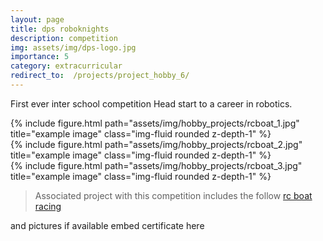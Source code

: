 ```yaml
---
layout: page
title: dps roboknights
description: competition
img: assets/img/dps-logo.jpg
importance: 5
category: extracurricular
redirect_to:  /projects/project_hobby_6/
---
```



First ever inter school competition
Head start to a career in robotics.

<div class="row">
    <div class="col-sm mt-3 mt-md-0">
        {% include figure.html path="assets/img/hobby_projects/rcboat_1.jpg" title="example image" class="img-fluid rounded z-depth-1" %}
    </div>
    <div class="col-sm mt-3 mt-md-0">
        {% include figure.html path="assets/img/hobby_projects/rcboat_2.jpg" title="example image" class="img-fluid rounded z-depth-1" %}
    </div>
    <div class="col-sm mt-3 mt-md-0">
        {% include figure.html path="assets/img/hobby_projects/rcboat_3.jpg" title="example image" class="img-fluid rounded z-depth-1" %}
    </div>
</div>

> Associated project with this competition includes the follow <a href="{{ page.redirect_to }}">rc boat racing</a>

and pictures if available
embed certificate here
